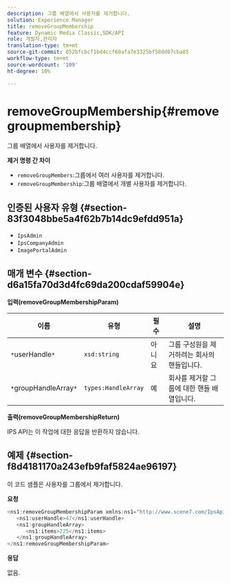 ```yaml
---
description: 그룹 배열에서 사용자를 제거합니다.
solution: Experience Manager
title: removeGroupMembership
feature: Dynamic Media Classic,SDK/API
role: 개발자,관리자
translation-type: tm+mt
source-git-commit: 052bfcbcf1bd4ccf60afa7e3325bf58dd07cba85
workflow-type: tm+mt
source-wordcount: '109'
ht-degree: 10%

---
```



# removeGroupMembership{#removegroupmembership}

그룹 배열에서 사용자를 제거합니다.

**제거 명령 간 차이**

* `removeGroupMembers`:그룹에서 여러 사용자를 제거합니다.
* `removeGroupMembership`:그룹 배열에서 개별 사용자를 제거합니다.

## 인증된 사용자 유형 {#section-83f3048bbe5a4f62b7b14dc9efdd951a}

* `IpsAdmin`
* `IpsCompanyAdmin`
* `ImagePortalAdmin`

## 매개 변수 {#section-d6a15fa70d3d4fc69da200cdaf59904e}

**입력(removeGroupMembershipParam)**

| 이름 | 유형 | 필수 | 설명 |
|---|---|---|---|
| `*`userHandle`*` | `xsd:string` | 아니요 | 그룹 구성원을 제거하려는 회사의 핸들입니다. |
| `*`groupHandleArray`*` | `types:HandleArray` | 예 | 회사를 제거할 그룹에 대한 핸들 배열입니다. |

**출력(removeGroupMembershipReturn)**

IPS API는 이 작업에 대한 응답을 반환하지 않습니다.

## 예제 {#section-f8d4181170a243efb9faf5824ae96197}

이 코드 샘플은 사용자를 그룹에서 제거합니다.

**요청**

```java
<ns1:removeGroupMembershipParam xmlns:ns1="http://www.scene7.com/IpsApi/xsd">
   <ns1:userHandle>47</ns1:userHandle>
   <ns1:groupHandleArray>
      <ns1:items>225</ns1:items>
   </ns1:groupHandleArray>
</ns1:removeGroupMembershipParam>
```

**응답**

없음.
